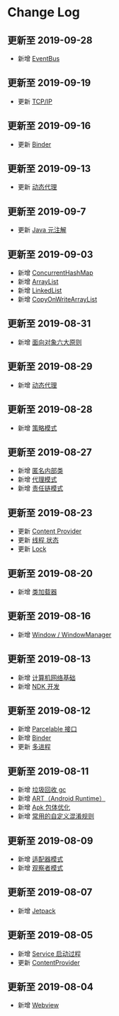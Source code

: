 # Change Log
## 更新至 2019-09-28
- 新增 [EventBus](https://github.com/JasonWu1111/Android-Review/blob/master/Docs/Android开源库源码分析.md#eventbus)

## 更新至 2019-09-19
- 更新 [TCP/IP](https://github.com/JasonWu1111/Android-Review/blob/master/Docs/Android扩展知识点.md#tcpip)

## 更新至 2019-09-16
- 更新 [Binder](https://github.com/JasonWu1111/Android-Review/blob/master/Docs/Android知识点汇总.md#binder)

## 更新至 2019-09-13
- 更新 [动态代理](https://github.com/JasonWu1111/Android-Review/blob/master/Docs/Java知识点汇总.md#动态代理)
  
## 更新至 2019-09-7
- 更新 [Java 元注解](https://github.com/JasonWu1111/Android-Review/blob/master/Docs/Java知识点汇总.md#元注解)
  
## 更新至 2019-09-03
- 新增 [ConcurrentHashMap](https://github.com/JasonWu1111/Android-Review/blob/master/Docs/Java知识点汇总.md#concurrenthashmap)
- 新增 [ArrayList](https://github.com/JasonWu1111/Android-Review/blob/master/Docs/Java知识点汇总.md#arraylist)
- 新增 [LinkedList](https://github.com/JasonWu1111/Android-Review/blob/master/Docs/Java知识点汇总.md#linkedlist)
- 新增 [CopyOnWriteArrayList](https://github.com/JasonWu1111/Android-Review/blob/master/Docs/Java知识点汇总.md#copyonwritearraylist)

## 更新至 2019-08-31
- 新增 [面向对象六大原则](https://github.com/JasonWu1111/Android-Review/blob/master/Docs/Android扩展知识点.md#面向对象六大原则)

## 更新至 2019-08-29
- 新增 [动态代理](https://github.com/JasonWu1111/Android-Review/blob/master/Docs/Java知识点汇总.md#动态代理)

## 更新至 2019-08-28
- 新增 [策略模式](https://github.com/JasonWu1111/Android-Review/blob/master/Docs/Android扩展知识点.md#策略模式)

## 更新至 2019-08-27
- 新增 [匿名内部类](https://github.com/JasonWu1111/Android-Review/blob/master/Java%E7%9F%A5%E8%AF%86%E7%82%B9%E6%B1%87%E6%80%BB.md#%E5%8C%BF%E5%90%8D%E5%86%85%E9%83%A8%E7%B1%BB)
- 新增 [代理模式](https://github.com/JasonWu1111/Android-Review/blob/master/Android%E6%89%A9%E5%B1%95%E7%9F%A5%E8%AF%86%E7%82%B9.md#%E4%BB%A3%E7%90%86%E6%A8%A1%E5%BC%8F)
- 新增 [责任链模式](https://github.com/JasonWu1111/Android-Review/blob/master/Android%E6%89%A9%E5%B1%95%E7%9F%A5%E8%AF%86%E7%82%B9.md#%E8%B4%A3%E4%BB%BB%E9%93%BE%E6%A8%A1%E5%BC%8F)

## 更新至 2019-08-23
- 更新 [Content Provider](https://github.com/JasonWu1111/Android-Review/blob/master/Android%E7%9F%A5%E8%AF%86%E7%82%B9%E6%B1%87%E6%80%BB.md#contentprovider)
- 更新 [线程 状态](https://github.com/JasonWu1111/Android-Review/blob/master/Java%E7%9F%A5%E8%AF%86%E7%82%B9%E6%B1%87%E6%80%BB.md#%E7%8A%B6%E6%80%81)
- 更新 [Lock](https://github.com/JasonWu1111/Android-Review/blob/master/Java%E7%9F%A5%E8%AF%86%E7%82%B9%E6%B1%87%E6%80%BB.md#lock)

## 更新至 2019-08-20
- 新增 [类加载器](https://github.com/JasonWu1111/Android-Review/blob/master/Android%E6%89%A9%E5%B1%95%E7%9F%A5%E8%AF%86%E7%82%B9.md#%E7%B1%BB%E5%8A%A0%E8%BD%BD%E5%99%A8)

## 更新至 2019-08-16
- 新增 [Window / WindowManager](https://github.com/JasonWu1111/Android-Review/blob/master/Android知识点汇总.md#window--windowmanager)

## 更新至 2019-08-13
- 新增 [计算机网络基础](https://github.com/JasonWu1111/Android-Review/blob/master/Android%E6%89%A9%E5%B1%95%E7%9F%A5%E8%AF%86%E7%82%B9.md#%E8%AE%A1%E7%AE%97%E6%9C%BA%E7%BD%91%E7%BB%9C%E5%9F%BA%E7%A1%80)
- 新增 [NDK 开发](https://github.com/JasonWu1111/Android-Review/blob/master/Android%E6%89%A9%E5%B1%95%E7%9F%A5%E8%AF%86%E7%82%B9.md#ndk-%E5%BC%80%E5%8F%91)

## 更新至 2019-08-12
- 新增 [Parcelable 接口](https://github.com/JasonWu1111/Android-Review/blob/master/Android%E7%9F%A5%E8%AF%86%E7%82%B9%E6%B1%87%E6%80%BB.md#parcelable-%E6%8E%A5%E5%8F%A3) 
- 新增 [Binder](https://github.com/JasonWu1111/Android-Review/blob/master/Android%E7%9F%A5%E8%AF%86%E7%82%B9%E6%B1%87%E6%80%BB.md#binder) 
- 更新 [多进程](https://github.com/JasonWu1111/Android-Review/blob/master/Android%E7%9F%A5%E8%AF%86%E7%82%B9%E6%B1%87%E6%80%BB.md#%E5%A4%9A%E8%BF%9B%E7%A8%8B) 

## 更新至 2019-08-11
- 新增 [垃圾回收 gc](https://github.com/JasonWu1111/Android-Review/blob/master/Java%E7%9F%A5%E8%AF%86%E7%82%B9%E6%B1%87%E6%80%BB.md#%E5%9E%83%E5%9C%BE%E5%9B%9E%E6%94%B6-gc) 
- 新增 [ART（Android Runtime）](https://github.com/JasonWu1111/Android-Review/blob/master/Android%E6%89%A9%E5%B1%95%E7%9F%A5%E8%AF%86%E7%82%B9.md#art) 
- 新增 [Apk 包体优化](https://github.com/JasonWu1111/Android-Review/blob/master/Android%E6%89%A9%E5%B1%95%E7%9F%A5%E8%AF%86%E7%82%B9.md#apk-%E5%8C%85%E4%BD%93%E4%BC%98%E5%8C%96) 
- 新增 [常用的自定义混淆规则](https://github.com/JasonWu1111/Android-Review/blob/master/Android%E6%89%A9%E5%B1%95%E7%9F%A5%E8%AF%86%E7%82%B9.md#%E5%B8%B8%E7%94%A8%E7%9A%84%E8%87%AA%E5%AE%9A%E4%B9%89%E6%B7%B7%E6%B7%86%E8%A7%84%E5%88%99) 

## 更新至 2019-08-09
- 新增 [适配器模式](https://github.com/JasonWu1111/Android-Review/blob/master/Android%E6%89%A9%E5%B1%95%E7%9F%A5%E8%AF%86%E7%82%B9.md#%E9%80%82%E9%85%8D%E5%99%A8%E6%A8%A1%E5%BC%8F)
- 新增 [观察者模式](https://github.com/JasonWu1111/Android-Review/blob/master/Android%E6%89%A9%E5%B1%95%E7%9F%A5%E8%AF%86%E7%82%B9.md#%E8%A7%82%E5%AF%9F%E8%80%85%E6%A8%A1%E5%BC%8F)

## 更新至 2019-08-07
- 新增 [Jetpack](https://github.com/JasonWu1111/Android-Review/blob/master/Android%E6%89%A9%E5%B1%95%E7%9F%A5%E8%AF%86%E7%82%B9.md#jetpack)

## 更新至 2019-08-05
- 新增 [Service 启动过程](https://github.com/JasonWu1111/Android-Review/blob/master/Android%E7%9F%A5%E8%AF%86%E7%82%B9%E6%B1%87%E6%80%BB.md#%E5%90%AF%E5%8A%A8%E8%BF%87%E7%A8%8B-1)
- 更新 [ContentProvider](https://github.com/JasonWu1111/Android-Review/blob/master/Android%E7%9F%A5%E8%AF%86%E7%82%B9%E6%B1%87%E6%80%BB.md#contentprovider)

## 更新至 2019-08-04
- 新增 [Webview](https://github.com/JasonWu1111/Android-Review/blob/master/Android%E7%9F%A5%E8%AF%86%E7%82%B9%E6%B1%87%E6%80%BB.md#webview)
